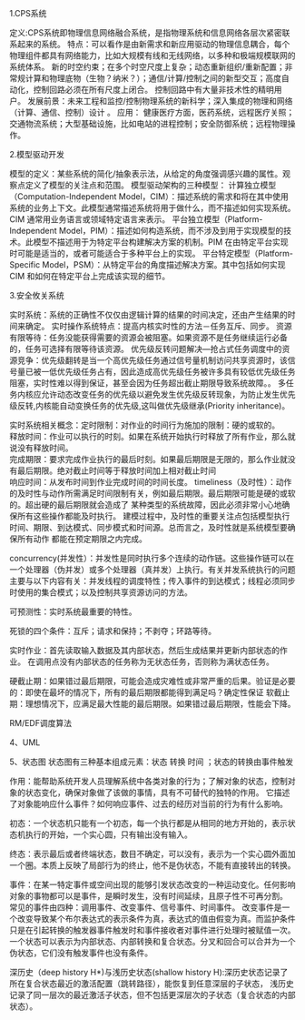 1.CPS系统

定义:CPS系统即物理信息网络融合系统，是指物理系统和信息网络各层次紧密联系起来的系统。
特点：可以看作是由新需求和新应用驱动的物理信息耦合，每个物理组件都具有网络能力，比如大规模有线和无线网络，以多种和极端规模联网的系统体系。
    新的时空约束；在多个时空尺度上复杂；动态重新组织/重新配置；非常规计算和物理底物（生物？纳米？）；通信/计算/控制之间的新型交互；高度自动化，控制回路必须在所有尺度上闭合。
    控制回路中有大量非技术性的精明用户。
发展前景：未来工程和监控/控制物理系统的新科学；深入集成的物理和网络（计算、通信、控制）设计 。
应用： 健康医疗方面，医药系统，远程医疗关照；交通物流系统；大型基础设施，比如电站的进程控制；安全防御系统；远程物理操作。


2.模型驱动开发

模型的定义：某些系统的简化/抽象表示法，从给定的角度强调感兴趣的属性。观察点定义了模型的关注点和范围。 
模型驱动架构的三种模型：
   计算独立模型（Computation-Independent Model，CIM）：描述系统的需求和将在其中使用系统的业务上下文。此模型通常描述系统将用于做什么，而不描述如何实现系统。CIM 通常用业务语言或领域特定语言来表示。
   平台独立模型（Platform-Independent Model，PIM）：描述如何构造系统，而不涉及到用于实现模型的技术。此模型不描述用于为特定平台构建解决方案的机制。PIM 在由特定平台实现时可能是适当的，或者可能适合于多种平台上的实现。
   平台特定模型（Platform-Specific Model，PSM）：从特定平台的角度描述解决方案。其中包括如何实现 CIM 和如何在特定平台上完成该实现的细节。
   
   
 3.安全攸关系统
 
 实时系统：系统的正确性不仅仅由逻辑计算的结果的时间决定，还由产生结果的时间来确定。
 实时操作系统特点：提高内核实时性的方法－任务互斥、同步。   资源有限等待：任务没能获得需要的资源会被阻塞。如果资源不是任务继续运行必备的，任务可选择有限等待该资源。
优先级反转问题解决—抢占式任务调度中的资源竞争：优先级翻转是当一个高优先级任务通过信号量机制访问共享资源时，该信号量已被一低优先级任务占有，因此造成高优先级任务被许多具有较低优先级任务阻塞，实时性难以得到保证，甚至会因为任务超出截止期限导致系统故障。。
多任务内核应允许动态改变任务的优先级以避免发生优先级反转现象，为防止发生优先级反转,内核能自动变换任务的优先级,这叫做优先级继承(Priority inheritance)。


 实时系统相关概念：定时限制：对作业的时间行为施加的限制：硬的或软的。              
                 释放时间：作业可以执行的时刻。如果在系统开始执行时释放了所有作业，那么就说没有释放时间。              
                 完成期限：要求完成作业执行的最后时刻。如果最后期限是无限的，那么作业就没有最后期限。绝对截止时间等于释放时间加上相对截止时间             
                 响应时间：从发布时间到作业完成时间的时间长度。 
  timeliness（及时性）：动作的及时性与动作所需满足时间限制有关，例如最后期限。最后期限可能是硬的或软的。超出硬的最后期限就会造成了
               某种类型的系统故障，因此必须非常小心地确保所有这些操作都能及时执行。
                     建模过程中，及时性的重要关注点包括模型执行时间、期限、到达模式、同步模式和时间源。总而言之，及时性就是系统模型要确保所有动作                 都能在预定期限之内完成。
                     
 concurrency(并发性）：并发性是同时执行多个连续的动作链。这些操作链可以在一个处理器（伪并发）或多个处理器（真并发）上执行。有关并发系统执行的问题主要与以下内容有关：并发线程的调度特性；传入事件的到达模式；线程必须同步时使用的集合模式；以及控制共享资源访问的方法。
 
 可预测性：实时系统最重要的特性。
 
 死锁的四个条件：互斥；请求和保持；不剥夺；环路等待。
 
 实时作业：首先读取输入数据及其内部状态，然后生成结果并更新内部状态的作业。 在调用点没有内部状态的任务称为无状态任务，否则称为满状态任务。 
 
 硬截止期：如果错过最后期限，可能会造成灾难性或非常严重的后果。验证是必要的：即使在最坏的情况下，所有的最后期限都能得到满足吗？确定性保证 
 软截止期：理想情况下，应满足最大性能的最后期限。如果错过最后期限，性能会下降。    
 
 RM/EDF调度算法
 
 4、UML
 
 5、状态图
  状态图有三种基本组成元素：状态  转换  时间 ；状态的转换由事件触发
  
  作用：能帮助系统开发人员理解系统中各类对象的行为；了解对象的状态，控制对象的状态变化，确保对象做了该做的事情，具有不可替代的独特的作用。
  它描述了对象能响应什么事件？如何响应事件、过去的经历对当前的行为有什么影响。
  
  初态：一个状态机只能有一个初态，每一个执行都是从相同的地方开始的，表示状态机执行的开始，一个实心圆，只有输出没有输入。
  
  终态：表示最后或者终端状态，数目不确定，可以没有，表示为一个实心圆外面加一个圈。本质上反映了局部行为的终止，他不是伪状态，不能有直接转出的转换。
  
  事件：在某一特定事件或空间出现的能够引发状态改变的一种运动变化。任何影响对象的事物都可以是事件，是瞬时发生，没有时间延续，且原子性不可再分割。
  常见的事件由四种：调用事件、改变事件、信号事件、时间事件。
  改变事件是一个改变导致某个布尔表达式的表示条件为真，表达式的值由假变为真。而监护条件只是在引起转换的触发器事件触发时和事件接收者对事件进行处理时被赋值一次。
  一个状态可以表示为内部状态、内部转换和复合状态。分叉和回合可以合并为一个伪状态，它们没有触发事件也没有条件。
 
 
 深历史（deep history H*)与浅历史状态(shallow history H):深历史状态记录了所在复合状态最近的激活配置（跳转路径），能恢复到任意深层的子状态，
 浅历史记录了同一层次的最近激活子状态，但不包括更深层次的子状态（复合状态的内部状态）。
 
 
 
 
